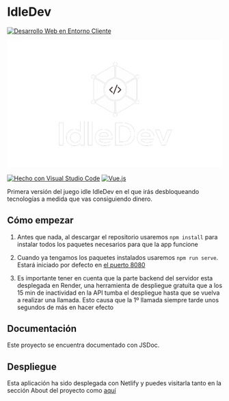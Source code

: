 # IdleDev

[![Desarrollo Web en Entorno Cliente](https://img.shields.io/badge/Asignatura-DWEC-blue?style=for-the-badge)](https://iesrafaelalberti.es/c-f-g-s-desarrollo-de-aplicaciones-web/)

![Logo](/src/assets/idledev-logo.png)

[![Hecho con Visual Studio Code](https://badges.aleen42.com/src/visual_studio_code.svg)](https://code.visualstudio.com/)
[![Vue.js](https://img.shields.io/badge/vuejs-%2335495e.svg?style=for-the-badge&logo=vuedotjs&logoColor=%234FC08D)](https://vuejs.org/)

Primera versión del juego idle IdleDev en el que irás desbloqueando tecnologías a medida que vas consiguiendo dinero.

## Cómo empezar

1. Antes que nada, al descargar el repositorio usaremos `npm install` para instalar todos los paquetes necesarios para que la app funcione

2. Cuando ya tengamos los paquetes instalados usaremos `npm run serve`. Estará iniciado por defecto en [el puerto 8080](http://localhost:8080)

3. Es importante tener en cuenta que la parte backend del servidor esta desplegada en Render, una herramienta de despliegue gratuita que a los 15 min de inactividad en la API
   tumba el despliegue hasta que se vuelva a realizar una llamada. Esto causa que la 1º llamada siempre tarde unos segundos de más en hacer efecto


## Documentación

Este proyecto se encuentra documentado con JSDoc. 

## Despliegue

Esta aplicación ha sido desplegada con Netlify y puedes visitarla tanto en la sección About del proyecto como [aquí](https://idle-dev.netlify.app/) 

